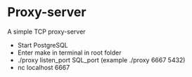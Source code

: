 # Proxy-server
A simple TCP proxy-server

- Start PostgreSQL
- Enter make in terminal in root folder
- ./proxy listen_port SQL_port (example ./proxy 6667 5432)
- nc localhost 6667


